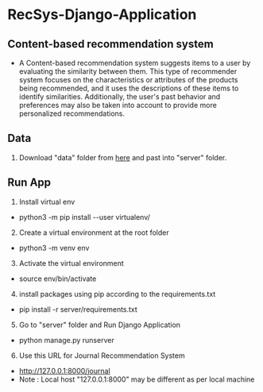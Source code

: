 # RecSys-Django-Application

## Content-based recommendation system
* A Content-based recommendation system suggests items to a user by evaluating the similarity between them. This type of recommender system focuses on the characteristics or attributes of the products being recommended, and it uses the descriptions of these items to identify similarities. Additionally, the user's past behavior and preferences may also be taken into account to provide more personalized recommendations.



## Data 
1. Download "data" folder from [here](www.google.com) and past into "server" folder.

## Run App

1. Install virtual env
- python3 -m pip install --user virtualenv/

2. Create a virtual environment at the root folder
- python3 -m venv env

3. Activate the virtual environment
- source env/bin/activate

4. install packages using pip according to the requirements.txt
- pip install -r server/requirements.txt

5. Go to "server" folder and Run Django Application
- python manage.py runserver 

6. Use this URL for Journal Recommendation System
- http://127.0.0.1:8000/journal
- Note : Local host "127.0.0.1:8000" may be different as per local machine
